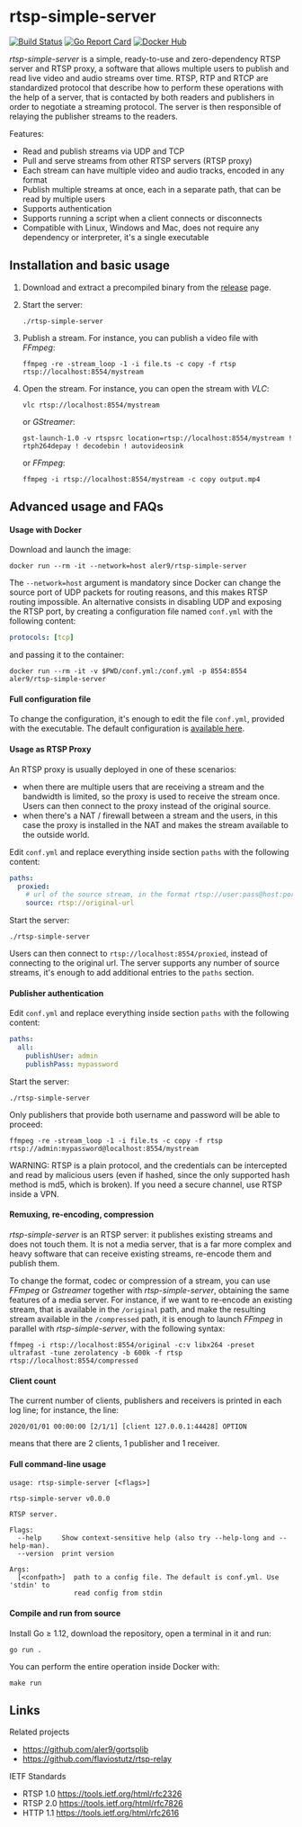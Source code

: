 
# rtsp-simple-server

[![Build Status](https://travis-ci.org/aler9/rtsp-simple-server.svg?branch=master)](https://travis-ci.org/aler9/rtsp-simple-server)
[![Go Report Card](https://goreportcard.com/badge/github.com/aler9/rtsp-simple-server)](https://goreportcard.com/report/github.com/aler9/rtsp-simple-server)
[![Docker Hub](https://img.shields.io/badge/docker-aler9%2Frtsp--simple--server-blue)](https://hub.docker.com/r/aler9/rtsp-simple-server)

_rtsp-simple-server_ is a simple, ready-to-use and zero-dependency RTSP server and RTSP proxy, a software that allows multiple users to publish and read live video and audio streams over time. RTSP, RTP and RTCP are standardized protocol that describe how to perform these operations with the help of a server, that is contacted by both readers and publishers in order to negotiate a streaming protocol. The server is then responsible of relaying the publisher streams to the readers.

Features:
* Read and publish streams via UDP and TCP
* Pull and serve streams from other RTSP servers (RTSP proxy)
* Each stream can have multiple video and audio tracks, encoded in any format
* Publish multiple streams at once, each in a separate path, that can be read by multiple users
* Supports authentication
* Supports running a script when a client connects or disconnects
* Compatible with Linux, Windows and Mac, does not require any dependency or interpreter, it's a single executable

## Installation and basic usage

1. Download and extract a precompiled binary from the [release](https://github.com/aler9/rtsp-simple-server/releases) page.

2. Start the server:
   ```
   ./rtsp-simple-server
   ```

3. Publish a stream. For instance, you can publish a video file with _FFmpeg_:
   ```
   ffmpeg -re -stream_loop -1 -i file.ts -c copy -f rtsp rtsp://localhost:8554/mystream
   ```

4. Open the stream. For instance, you can open the stream with _VLC_:
   ```
   vlc rtsp://localhost:8554/mystream
   ```

   or _GStreamer_:
   ```
   gst-launch-1.0 -v rtspsrc location=rtsp://localhost:8554/mystream ! rtph264depay ! decodebin ! autovideosink
   ```

   or _FFmpeg_:
   ```
   ffmpeg -i rtsp://localhost:8554/mystream -c copy output.mp4
   ```

## Advanced usage and FAQs

#### Usage with Docker

Download and launch the image:
```
docker run --rm -it --network=host aler9/rtsp-simple-server
```

The `--network=host` argument is mandatory since Docker can change the source port of UDP packets for routing reasons, and this makes RTSP routing impossible. An alternative consists in disabling UDP and exposing the RTSP port, by creating a configuration file named `conf.yml` with the following content:
```yaml
protocols: [tcp]
```

and passing it to the container:
```
docker run --rm -it -v $PWD/conf.yml:/conf.yml -p 8554:8554 aler9/rtsp-simple-server
```

#### Full configuration file

To change the configuration, it's enough to edit the file `conf.yml`, provided with the executable. The default configuration is [available here](conf.yml).

#### Usage as RTSP Proxy

An RTSP proxy is usually deployed in one of these scenarios:
* when there are multiple users that are receiving a stream and the bandwidth is limited, so the proxy is used to receive the stream once. Users can then connect to the proxy instead of the original source.
* when there's a NAT / firewall between a stream and the users, in this case the proxy is installed in the NAT and makes the stream available to the outside world.

Edit `conf.yml` and replace everything inside section `paths` with the following content:
```yaml
paths:
  proxied:
    # url of the source stream, in the format rtsp://user:pass@host:port/path
    source: rtsp://original-url
```

Start the server:
```
./rtsp-simple-server
```

Users can then connect to `rtsp://localhost:8554/proxied`, instead of connecting to the original url. The server supports any number of source streams, it's enough to add additional entries to the `paths` section.

#### Publisher authentication

Edit `conf.yml` and replace everything inside section `paths` with the following content:
```yaml
paths:
  all:
    publishUser: admin
    publishPass: mypassword
```

Start the server:
```
./rtsp-simple-server
```

Only publishers that provide both username and password will be able to proceed:
```
ffmpeg -re -stream_loop -1 -i file.ts -c copy -f rtsp rtsp://admin:mypassword@localhost:8554/mystream
```

WARNING: RTSP is a plain protocol, and the credentials can be intercepted and read by malicious users (even if hashed, since the only supported hash method is md5, which is broken). If you need a secure channel, use RTSP inside a VPN.

#### Remuxing, re-encoding, compression

_rtsp-simple-server_ is an RTSP server: it publishes existing streams and does not touch them. It is not a media server, that is a far more complex and heavy software that can receive existing streams, re-encode them and publish them.

To change the format, codec or compression of a stream, you can use _FFmpeg_ or _Gstreamer_ together with _rtsp-simple-server_, obtaining the same features of a media server. For instance, if we want to re-encode an existing stream, that is available in the `/original` path, and make the resulting stream available in the `/compressed` path, it is enough to launch _FFmpeg_ in parallel with _rtsp-simple-server_, with the following syntax:
```
ffmpeg -i rtsp://localhost:8554/original -c:v libx264 -preset ultrafast -tune zerolatency -b 600k -f rtsp rtsp://localhost:8554/compressed
```

#### Client count

The current number of clients, publishers and receivers is printed in each log line; for instance, the line:
```
2020/01/01 00:00:00 [2/1/1] [client 127.0.0.1:44428] OPTION
```

means that there are 2 clients, 1 publisher and 1 receiver.

#### Full command-line usage

```
usage: rtsp-simple-server [<flags>]

rtsp-simple-server v0.0.0

RTSP server.

Flags:
  --help     Show context-sensitive help (also try --help-long and --help-man).
  --version  print version

Args:
  [<confpath>]  path to a config file. The default is conf.yml. Use 'stdin' to
                read config from stdin
```

#### Compile and run from source

Install Go &ge; 1.12, download the repository, open a terminal in it and run:
```
go run .
```

You can perform the entire operation inside Docker with:
```
make run
```

## Links

Related projects
* https://github.com/aler9/gortsplib
* https://github.com/flaviostutz/rtsp-relay

IETF Standards
* RTSP 1.0 https://tools.ietf.org/html/rfc2326
* RTSP 2.0 https://tools.ietf.org/html/rfc7826
* HTTP 1.1 https://tools.ietf.org/html/rfc2616
